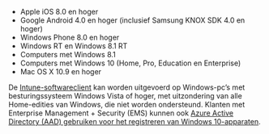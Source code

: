 
  - Apple iOS 8.0 en hoger
  - Google Android 4.0 en hoger (inclusief Samsung KNOX SDK 4.0 en hoger)
  - Windows Phone 8.0 en hoger
  - Windows RT en Windows 8.1 RT
  - Computers met Windows 8.1
  - Computers met Windows 10 (Home, Pro, Education en Enterprise)
  - Mac OS X 10.9 en hoger

De [Intune-softwareclient](/intune/deploy-use/manage-windows-pcs-with-microsoft-intune) kan worden uitgevoerd op Windows-pc’s met besturingssysteem Windows Vista of hoger, met uitzondering van alle Home-edities van Windows, die niet worden ondersteund.  Klanten met Enterprise Management + Security (EMS) kunnen ook [Azure Active Directory (AAD) gebruiken voor het registreren van Windows 10-apparaten](set-up-windows-device-management-with-microsoft-intune.md#azure-active-directory-enrollment).


<!--HONumber=Sep16_HO2-->


